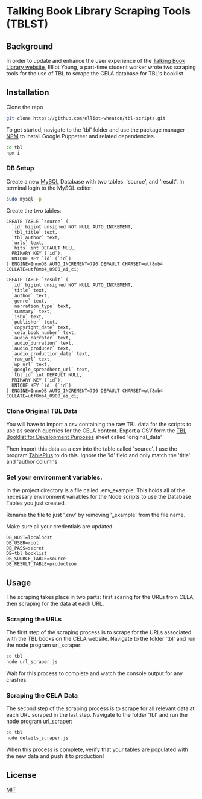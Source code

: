 # Talking Book Library Scraping Tools (TBLST)

## Background

In order to update and enhance the user experience of the [Talking Book Library website](https://www.talkingbooklibrary.ca/tbl-book-list-2/), Elliot Young, a part-time student worker wrote two scraping tools for the use of TBL to scrape the CELA database for TBL's booklist

## Installation
Clone the repo

```bash
git clone https://github.com/elliot-wheaton/tbl-scripts.git
```

To get started, navigate to the 'tbl' folder and use the package manager [NPM](https://docs.npmjs.com/downloading-and-installing-node-js-and-npm) to install Google Puppeteer and related dependencies.

```bash
cd tbl
npm i
```

### DB Setup
Create a new [MySQL](https://dev.mysql.com/doc/mysql-installation-excerpt/5.7/en/) Database with two tables: 'source', and 'result'. In terminal login to the MySQL editor:

```bash
sudo mysql -p
```

Create the two tables:

```mysql
CREATE TABLE `source` (
  `id` bigint unsigned NOT NULL AUTO_INCREMENT,
  `tbl_title` text,
  `tbl_author` text,
  `urls` text,
  `hits` int DEFAULT NULL,
  PRIMARY KEY (`id`),
  UNIQUE KEY `id` (`id`)
) ENGINE=InnoDB AUTO_INCREMENT=790 DEFAULT CHARSET=utf8mb4 COLLATE=utf8mb4_0900_ai_ci;

CREATE TABLE `result` (
  `id` bigint unsigned NOT NULL AUTO_INCREMENT,
  `title` text,
  `author` text,
  `genre` text,
  `narration_type` text,
  `summary` text,
  `isbn` text,
  `publisher` text,
  `copyright_date` text,
  `cela_book_number` text,
  `audio_narrator` text,
  `audio_durration` text,
  `audio_producer` text,
  `audio_production_date` text,
  `raw_url` text,
  `wp_url` text,
  `google_spreadheet_url` text,
  `tbl_id` int DEFAULT NULL,
  PRIMARY KEY (`id`),
  UNIQUE KEY `id` (`id`)
) ENGINE=InnoDB AUTO_INCREMENT=796 DEFAULT CHARSET=utf8mb4 COLLATE=utf8mb4_0900_ai_ci;
```
### Clone Original TBL Data
You will have to import a csv containing the raw TBL data for the scripts to use as search querries for the CELA content. Export a CSV form the [TBL Booklist for Development Purposes](https://docs.google.com/spreadsheets/d/1TRQAk5UVubXn2JeYWtzwXWDBKQAkfoO1049o9WgoIoQ/edit?usp=sharing) sheet called 'original_data'

Then import this data as a csv into the table called 'source'. I use the program [TablePlus](https://tableplus.com/) to do this. Ignore the 'id' field and only match the 'title' and 'author columns

### Set your environment variables.

In the project directory is a file called .env_example. This holds all of the necessary environment variables for the Node scripts to use the Database Tables you just created.

Rename the file to just '.env' by removing '_example' from the file name.

Make sure all your credentials are updated:
```.env
DB_HOST=localhost
DB_USER=root
DB_PASS=secret
DB=tbl_booklist
DB_SOURCE_TABLE=source
DB_RESULT_TABLE=production
```

## Usage
The scraping takes place in two parts: first scaring for the URLs from CELA, then scraping for the data at each URL.
### Scraping the URLs
The first step of the scraping process is to scrape for the URLs associated with the TBL books on the CELA website. Navigate to the folder 'tbl' and run the node program url_scraper:
```bash
cd tbl
node url_scraper.js
```
Wait for this process to complete and watch the console output for any crashes.

### Scraping the CELA Data
The second step of the scraping process is to scrape for all relevant data at each URL scraped in the last step. Navigate to the folder 'tbl' and run the node program url_scraper:
```bash
cd tbl
node details_scraper.js
```
When this process is complete, verify that your tables are populated with the new data and push it to production!

## License
[MIT](https://choosealicense.com/licenses/mit/)